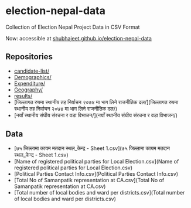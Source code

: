 # election-nepal-data
Collection of Election Nepal Project Data in CSV Format

Now: accessible at [shubhajeet.github.io/election-nepal-data](https://shubhajeet.github.io/election-nepal-data)

## Repositories
- [candidate-list/](candidate-list/)
- [Demographics/](Demographics/)
- [Expenditure/](Expenditure/)
- [Geography/](Geography/)
- [results/](results/)
- [जिल्लागत रुपमा स्थानीय तह निर्वाचन २०७४ मा भाग लिने राजनीतिक दल/](जिल्लागत रुपमा स्थानीय तह निर्वाचन २०७४ मा भाग लिने राजनीतिक दल/)
- [नयाँ स्थानीय संघीय संरचना र वडा विभाजन/](नयाँ स्थानीय संघीय संरचना र वडा विभाजन/)

## Data
- [७५ जिल्लामा कायम मतदान स्थल_केन्द्र - Sheet 1.csv](७५ जिल्लामा कायम मतदान स्थल_केन्द्र - Sheet 1.csv)
- [Name of registered political parties for Local Election.csv](Name of registered political parties for Local Election.csv)
- [Political Parties Contact Info.csv](Political Parties Contact Info.csv)
- [Total No of Samanpatik representation at CA.csv](Total No of Samanpatik representation at CA.csv)
- [Total number of local bodies and ward per districts.csv](Total number of local bodies and ward per districts.csv)

